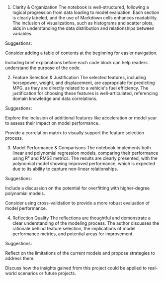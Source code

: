 1. Clarity & Organization
The notebook is well-structured, following a logical progression from data loading to model evaluation. Each section is clearly labeled, and the use of Markdown cells enhances readability. The inclusion of visualizations, such as histograms and scatter plots, aids in understanding the data distribution and relationships between variables.

Suggestions:

Consider adding a table of contents at the beginning for easier navigation.

Including brief explanations before each code block can help readers understand the purpose of the code.

2. Feature Selection & Justification
The selected features, including horsepower, weight, and displacement, are appropriate for predicting MPG, as they are directly related to a vehicle's fuel efficiency. The justification for choosing these features is well-articulated, referencing domain knowledge and data correlations.

Suggestions:

Explore the inclusion of additional features like acceleration or model year to assess their impact on model performance.

Provide a correlation matrix to visually support the feature selection process.

3. Model Performance & Comparisons
The notebook implements both linear and polynomial regression models, comparing their performance using R² and RMSE metrics. The results are clearly presented, with the polynomial model showing improved performance, which is expected due to its ability to capture non-linear relationships.

Suggestions:

Include a discussion on the potential for overfitting with higher-degree polynomial models.

Consider using cross-validation to provide a more robust evaluation of model performance.

4. Reflection Quality
The reflections are thoughtful and demonstrate a clear understanding of the modeling process. The author discusses the rationale behind feature selection, the implications of model performance metrics, and potential areas for improvement.

Suggestions:

Reflect on the limitations of the current models and propose strategies to address them.

Discuss how the insights gained from this project could be applied to real-world scenarios or future projects.